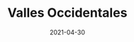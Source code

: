 ---
layout: post
category: day-by-day
date: 2021-04-30
title: Valles Occidentales
image:
  thumbnail: /images/blog/thumbnails/2021-04-30-valles-occidentales.jpg
  path: /images/blog/2021-04-30-valles-occidentales.jpg
---